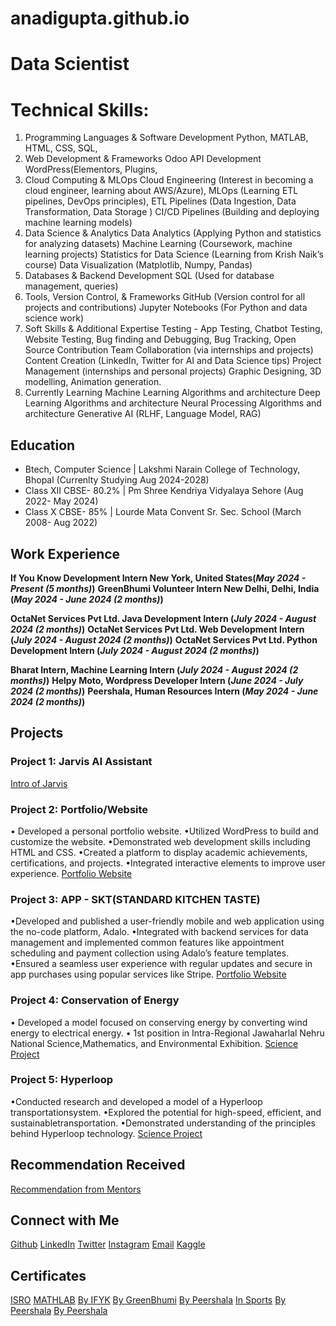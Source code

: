 # anadigupta.github.io
# Data Scientist

# Technical Skills:
1. Programming Languages & Software Development
Python, MATLAB, HTML, CSS, SQL, 
2. Web Development & Frameworks
Odoo  API Development WordPress(Elementors, Plugins,
3. Cloud Computing & MLOps
Cloud Engineering (Interest in becoming a cloud engineer, learning about AWS/Azure),
MLOps (Learning ETL pipelines, DevOps principles),
ETL Pipelines (Data Ingestion, Data Transformation, Data Storage )
CI/CD Pipelines (Building and deploying machine learning models)
5. Data Science & Analytics
Data Analytics (Applying Python and statistics for analyzing datasets)
Machine Learning (Coursework, machine learning projects)
Statistics for Data Science (Learning from Krish Naik’s course)
Data Visualization (Matplotlib, Numpy, Pandas)
6. Databases & Backend Development
SQL (Used for database management, queries)
7. Tools, Version Control, & Frameworks
GitHub (Version control for all projects and contributions)
Jupyter Notebooks (For Python and data science work)
8. Soft Skills & Additional Expertise
Testing - App Testing, Chatbot Testing, Website Testing, Bug finding and Debugging, Bug Tracking, 
Open Source Contribution
Team Collaboration (via internships and projects)
Content Creation (LinkedIn, Twitter for AI and Data Science tips)
Project Management (internships and personal projects)
Graphic Designing, 3D modelling, Animation generation.
9. Currently Learning
Machine Learning Algorithms and architecture 
Deep Learning Algorithms and architecture 
Neural Processing Algorithms and architecture
Generative AI (RLHF, Language Model, RAG)


## Education
- Btech, Computer Science | Lakshmi Narain College of Technology, Bhopal (Currenlty Studying Aug 2024-2028)								       		
- Class XII CBSE- 80.2% | Pm Shree Kendriya Vidyalaya Sehore (Aug 2022- May 2024)	 			        		
- Class X CBSE- 85% | Lourde Mata Convent Sr. Sec. School (March 2008- Aug 2022)

## Work Experience
**If You Know Development Intern  New York, United States(_May 2024 - Present (5 months)_)**
**GreenBhumi Volunteer Intern New Delhi, Delhi, India (_May 2024 - June 2024 (2 months)_)**

**OctaNet Services Pvt Ltd.  Java Development Intern (_July 2024 - August 2024 (2 months)_)**
**OctaNet Services Pvt Ltd. Web Development Intern (_July 2024 - August 2024 (2 months)_)**
**OctaNet Services Pvt Ltd. Python Development Intern (_July 2024 - August 2024 (2 months)_)**

**Bharat Intern, Machine Learning Intern (_July 2024 - August 2024 (2 months)_)**
**Helpy Moto, Wordpress Developer Intern (_June 2024 - July 2024 (2 months)_)**
**Peershala, Human Resources Intern (_May 2024 - June 2024 (2 months)_)**

## Projects
### Project 1: Jarvis AI Assistant
[Intro of Jarvis](https://www.youtube.com/watch?v=9PqJ4mX5pTc)


### Project 2: Portfolio/Website
• Developed a personal portfolio website.
•Utilized WordPress to build and customize the website.
•Demonstrated web development skills including HTML and CSS.
•Created a platform to display academic achievements, certifications, and projects.
•Integrated interactive elements to improve user experience.
[Portfolio Website](https://anadiguptatest.rf.gd/)

### Project 3: APP - SKT(STANDARD KITCHEN TASTE)
•Developed and published a user-friendly mobile and web application using the no-code platform, Adalo.
•Integrated with backend services for data management and implemented common features like appointment scheduling and payment collection using Adalo’s feature templates.
•Ensured a seamless user experience with regular updates and secure in app purchases using popular services like Stripe.
[Portfolio Website](https://anadi-guptas-team-1.adalo.com/skt)

### Project 4: Conservation of Energy
• Developed a model focused on conserving energy by converting wind energy to electrical energy.
• 1st position in Intra-Regional Jawaharlal Nehru National Science,Mathematics, and Environmental Exhibition.
 [Science Project](https://www.linkedin.com/in/anadigupta/details/projects/)
 
### Project 5: Hyperloop
•Conducted research and developed a model of a Hyperloop transportationsystem.
•Explored the potential for high-speed, efficient, and sustainabletransportation.
•Demonstrated understanding of the principles behind Hyperloop technology.
[Science Project](https://www.youtube.com/watch?v=6459neMvXUE)

## Recommendation Received
[Recommendation from Mentors](https://www.linkedin.com/in/anadigupta/details/recommendations/)

## Connect with Me
[Github](https://github.com/Anadi-Gupta1)
[LinkedIn](https://www.linkedin.com/in/anadigupta/)
[Twitter](https://x.com/AnadiGupta1374)
[Instagram](https://www.instagram.com/anadi1374/)
[Email](anadigupta55555@gmail.com)
[Kaggle](https://www.kaggle.com/anadiskt)

## Certificates
[ISRO](https://www.linkedin.com/posts/anadigupta_isro-activity-7236914202341228544-Mcg_?utm_source=share&utm_medium=member_desktop)
[MATHLAB](https://www.linkedin.com/posts/anadigupta_matlab-onramp-activity-7234755281987977216-SI5m?utm_source=share&utm_medium=member_desktop)
[By IFYK](https://www.linkedin.com/posts/anadigupta_internship-developmentintern-careergrowth-activity-7228247092664655872-wUbU?utm_source=share&utm_medium=member_desktop)
[By GreenBhumi](https://www.linkedin.com/posts/anadigupta_coc-activity-7216319834416898049--KZ8?utm_source=share&utm_medium=member_desktop)
[By Peershala](https://www.linkedin.com/posts/anadigupta_peershala-activity-7201967675466473472-VueD?utm_source=share&utm_medium=member_desktop)
[In Sports](https://www.linkedin.com/posts/anadigupta_teamwork-sportsmanship-passionforsports-activity-7201282719048192000-DQ8S?utm_source=share&utm_medium=member_desktop)
[By Peershala](https://www.linkedin.com/posts/anadigupta_peershala-activity-7200885422648958978-XLsj?utm_source=share&utm_medium=member_desktop)
[By Peershala](https://www.linkedin.com/posts/anadigupta_peershala-activity-7201967675466473472-VueD?utm_source=share&utm_medium=member_desktop)







